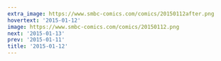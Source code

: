 ```yaml
---
extra_image: https://www.smbc-comics.com/comics/20150112after.png
hovertext: '2015-01-12'
image: https://www.smbc-comics.com/comics/20150112.png
next: '2015-01-13'
prev: '2015-01-11'
title: '2015-01-12'
---
```

